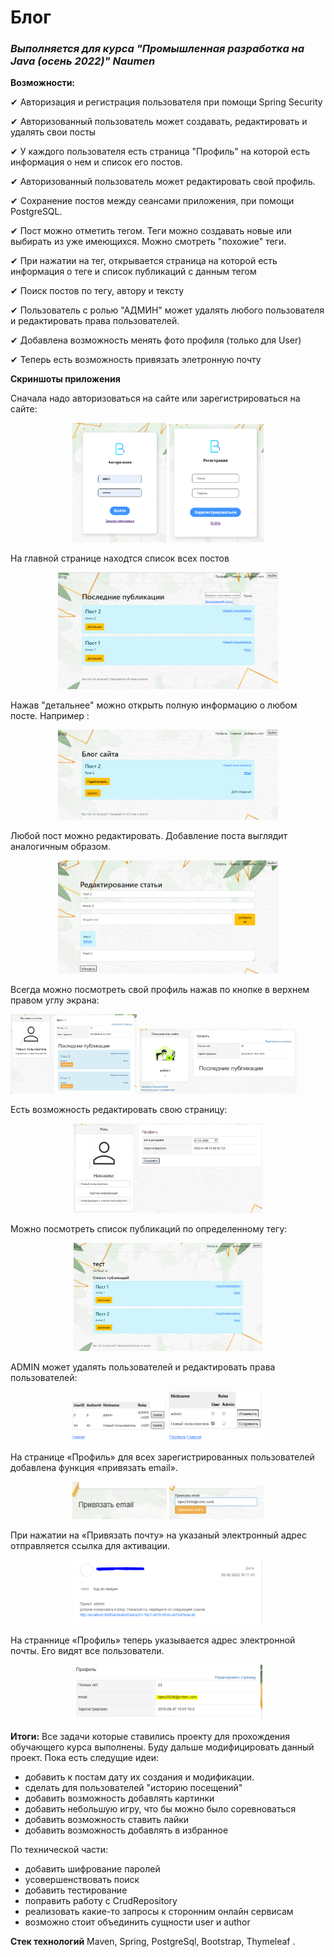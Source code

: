 # **Блог**
### _Выполняется для курса "Промышленная разработка на Java (осень 2022)" Naumen_

**Возможности:**

✔ Авторизация и регистрация пользователя при помощи Spring Security

✔ Авторизованный пользователь может создавать, редактировать и удалять свои посты 

✔ У каждого пользователя есть страница "Профиль" на которой есть информация о нем и список его постов. 

✔ Авторизованный пользователь может редактировать свой профиль.

✔ Сохранение постов между сеансами приложения, при помощи PostgreSQL.

✔ Пост можно отметить тегом. Теги можно создавать новые или выбирать из уже имеющихся. Можно смотреть "похожие" теги.

✔ При нажатии на тег, открывается страница на которой есть информация о теге и список публикаций с данным тегом

✔ Поиск постов по тегу, автору и тексту

✔ Пользователь с ролью "АДМИН" может удалять любого пользователя и редактировать права пользователей.

✔ Добавлена возможность менять фото профиля (только для User)

✔ Теперь есть возможность привязать элетронную почту

**Скриншоты приложения**

Сначала надо авторизоваться на сайте или зарегистрироваться на сайте:
<p align="center" > <img  src="./assets_README/login.PNG" width="30%">  <img  src="./assets_README/registration.PNG" width="30%"> </p>

На главной странице находтся список всех постов
<p align="center"><img  src="./assets_README/home.PNG" width="70%"></p>

Нажав "детальнее" можно открыть полную информацию о любом посте. Например :
<p align="center"><img  src="./assets_README/post_2.PNG" width="70%"></p>

Любой пост можно редактировать. Добавление поста выглядит аналогичным образом.
<p align="center"><img  src="./assets_README/post_2_edit.PNG" width="70%"></p>

Всегда можно посмотреть свой профиль нажав по кнопке в верхнем правом углу экрана:

<p > <img  src="./assets_README/profileUser.PNG" width="40%">  <img  src="./assets_README/profileAdmin.PNG" width="50%"> </p>

Есть возможность редактировать свою страницу:
<p align="center"><img  src="./assets_README/profileEdit.PNG" width="60%"></p>

Можно посмотреть список публикаций по определенному тегу:
<p align="center"><img  src="./assets_README/listTag.PNG" width="60%"></p>

ADMIN может удалять пользователей и редактировать права пользователей:
<p align="center"> <img  src="./assets_README/deleteUser.PNG" width="30%">  <img  src="./assets_README/editRole.PNG" width="30%"> </p>

На странице «Профиль» для всех зарегистрированных пользователей добавлена функция «привязать email». 
<p align="center"> <img  src="./assets_README/addProfileEmail_1.PNG" width="30%">  <img  src="./assets_README/addProfileEmail_2.PNG" width="30%"> </p>

При нажатии на «Привязать почту» на указаный электронный адрес отправляется ссылка для активации.  
<p align="center"> <img  src="./assets_README/addProfileEmail_3.PNG" width="60%"> </p>

На страннице «Профиль» теперь указывается адрес электронной почты. Его видят все пользователи.
<p align="center"> <img  src="./assets_README/addProfileEmail_4.PNG" width="60%"> </p>

**Итоги:**
Все задачи которые ставились проекту для прохождения обучающего курса выполнены.
Буду дальше модифицировать данный проект. Пока есть следущие идеи:
- добавить к постам дату их создания и модификации. 
- сделать для пользователей "историю посещений"
- добавить возможность добавлять картинки
- добавить небольшую игру, что бы можно было соревноваться
- добавить возможность ставить лайки
- добавить возможность добавлять в избранное

По технической части:
- добавить шифрование паролей
- усовершенствовать поиск
- добавить тестирование
- поправить работу с CrudRepository
- реализовать какие-то запросы к сторонним онлайн сервисам
- возможно стоит объединить сущности user и author

**Стек технологий**
Maven, Spring, PostgreSql, Bootstrap, Thymeleaf .
